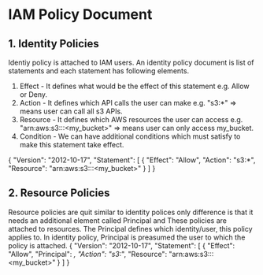 # IAM Policy Document

## 1. Identity Policies

Identiy policy is attached to IAM users. An identity policy document is list of statements and each statement has following elements.

1. Effect - It defines what would be the effect of this statement e.g. Allow or Deny.
2. Action - It defines which API calls the user can make e.g. "s3:*" => means user can call all s3 APIs.
3. Resource - It defines which AWS resources the user can access e.g. "arn:aws:s3:::<my_bucket>" => means user can only access my_bucket.
4. Condition - We can have additional conditions which must satisfy to make this statement take effect.

{
    "Version": "2012-10-17",
    "Statement": [
        {
            "Effect": "Allow",
            "Action": "s3:*",
            "Resource": "arn:aws:s3:::<my_bucket>"
        }
    ]
}

## 2. Resource Policies

Resource policies are quit similar to identity polices only difference is that it needs an additional element called Principal and These policies are attached to resources.
The Principal defines which identity/user, this policy applies to. In identity policy, Principal is preasumed the user to which the policy is attached.
{
    "Version": "2012-10-17",
    "Statement": [
        {
            "Effect": "Allow",
            "Principal": *,
            "Action": "s3:*",
            "Resource": "arn:aws:s3:::<my_bucket>"
        }
    ]
}

